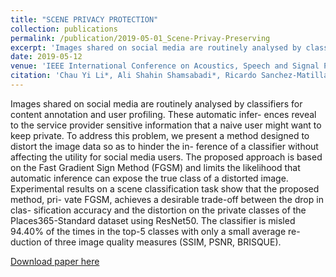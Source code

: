 ```yaml
---
title: "SCENE PRIVACY PROTECTION"
collection: publications
permalink: /publication/2019-05-01_Scene-Privay-Preserving
excerpt: 'Images shared on social media are routinely analysed by classifiers for content annotation and user profiling. These automatic infer- ences reveal to the service provider sensitive information that a naive user might want to keep private. To address this problem, we present a method designed to distort the image data so as to hinder the in- ference of a classifier without affecting the utility for social media users. The proposed approach is based on the Fast Gradient Sign Method (FGSM) and limits the likelihood that automatic inference can expose the true class of a distorted image. Experimental results on a scene classification task show that the proposed method, pri- vate FGSM, achieves a desirable trade-off between the drop in clas- sification accuracy and the distortion on the private classes of the Places365-Standard dataset using ResNet50. The classifier is misled 94.40% of the times in the top-5 classes with only a small average re- duction of three image quality measures (SSIM, PSNR, BRISQUE).'
date: 2019-05-12
venue: 'IEEE International Conference on Acoustics, Speech and Signal Processing (ICASSP)'
citation: 'Chau Yi Li*, Ali Shahin Shamsabadi*, Ricardo Sanchez-Matilla*, Riccardo Mazzon, Andrea Cavallaro. &quot;SCENE PRIVACY PROTECTION.&quot; <i> IEEE International Conference on Acoustics, Speech and Signal Processing (ICASSP), </i> May 12-17, 2019, Brighton, UK. (*=authors contributing equally)' 
---
```

Images shared on social media are routinely analysed by classifiers for content annotation and user profiling. These automatic infer- ences reveal to the service provider sensitive information that a naive user might want to keep private. To address this problem, we present a method designed to distort the image data so as to hinder the in- ference of a classifier without affecting the utility for social media users. The proposed approach is based on the Fast Gradient Sign Method (FGSM) and limits the likelihood that automatic inference can expose the true class of a distorted image. Experimental results on a scene classification task show that the proposed method, pri- vate FGSM, achieves a desirable trade-off between the drop in clas- sification accuracy and the distortion on the private classes of the Places365-Standard dataset using ResNet50. The classifier is misled 94.40% of the times in the top-5 classes with only a small average re- duction of three image quality measures (SSIM, PSNR, BRISQUE).

[Download paper here](https://ieeexplore.ieee.org/abstract/document/8682225)

